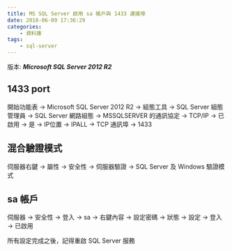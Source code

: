 ```yaml
---
title: MS SQL Server 啟用 sa 帳戶與 1433 連接埠
date: 2018-06-09 17:36:29
categories:
    - 資料庫
tags:
    - sql-server
---
```


版本: ***Microsoft SQL Server 2012 R2***

## 1433 port

開始功能表 → Microsoft SQL Server 2012 R2 → 組態工具 → SQL Server 組態管理員 → SQL Server 網路組態 → MSSQLSERVER 的通訊協定 → TCP/IP → 已啟用 → 是 → IP位置 → IPALL → TCP 通訊埠 → 1433

## 混合驗證模式

伺服器右鍵 → 屬性 → 安全性 → 伺服器驗證 → SQL Server 及 Windows 驗證模式

## sa 帳戶

伺服器 → 安全性 → 登入 → sa → 右鍵內容 → 設定密碼 → 狀態 → 設定 → 登入 → 已啟用

所有設定完成之後，記得重啟 SQL Server 服務
